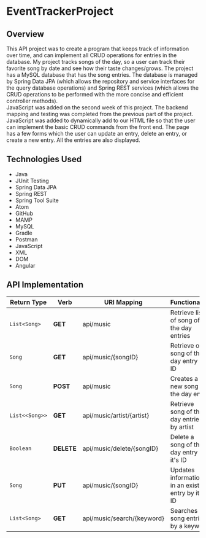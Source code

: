 # EventTrackerProject

## Overview

This API project was to create a program that keeps track of information over time, and can implement all CRUD operations for entries in the database. My project tracks songs of the day, so a user can track their favorite song by date and see how their taste changes/grows. The project has a MySQL database that has the song entries. The database is managed by Spring Data JPA (which allows the repository and service interfaces for the query database operations) and Spring REST services (which allows the CRUD operations to be performed with the more concise and efficient controller methods). 
<br>
JavaScript was added on the second week of this project. The backend mapping and testing was completed from the previous part of the project. JavaScript was added to dynamically add to our HTML file so that the user can implement the basic CRUD commands from the front end. The page has a few forms which the user can update an entry, delete an entry, or create a new entry. All the entries are also displayed.



## Technologies Used
* Java
* JUnit Testing
* Spring Data JPA
* Spring REST
* Spring Tool Suite
* Atom
* GitHub
* MAMP
* MySQL
* Gradle
* Postman
* JavaScript
* XML
* DOM
* Angular

## API Implementation

| Return Type | Verb | URI Mapping | Functionality |
| --- | --- | -- | -- |
| `List<Song>`| **GET** | api/music | Retrieve list of song of the day entries |
| `Song`| **GET** | api/music/{songID} | Retrieve one song of the day entry by ID |
| `Song` | **POST** | api/music | Creates a new song of the day entry |
| `List<<Song>>` | **GET** | api/music/artist/{artist} | Retrieve song of the day entries by artist |
| `Boolean` | **DELETE** | api/music/delete/{songID} | Delete a song of the day entry by it's ID |
| `Song` | **PUT** | api/music/{songID} | Updates information in an existing entry by it's ID |
| `List<Song>` | **GET** | api/music/search/{keyword} | Searches song entries by a keyword|
